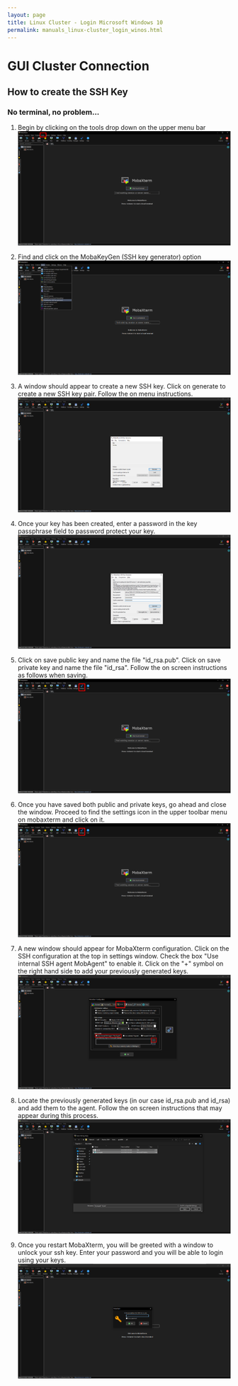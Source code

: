 ```yaml
---
layout: page
title: Linux Cluster - Login Microsoft Windows 10 
permalink: manuals_linux-cluster_login_winos.html
---
```


#  GUI Cluster Connection

## How to create the SSH Key
### No terminal, no problem...
1. Begin by clicking on the tools drop down on the upper menu bar
![mobasshkey1](/images/ssh1moba.png)

2. Find and click on the MobaKeyGen (SSH key generator) option
![mobasshkey2](/images/ssh2moba.png)

3. A window should appear to create a new SSH key. Click on generate to create a new SSH key pair. Follow the on menu instructions.
![mobasshkey3](/images/ssh3moba.png)

4. Once your key has been created, enter a password in the key passphrase field to password protect your key.
![mobasshkey4](/images/ssh4moba.png)

5. Click on save public key and name the file "id_rsa.pub". Click on save private key and name the file "id_rsa". Follow the on screen instructions as follows when saving.
![mobasshkey5](/images/ssh5moba.png)

6. Once you have saved both public and private keys, go ahead and close the window. Proceed to find the settings icon in the upper toolbar menu on mobaxterm and click on it.
![mobasshkey6](/images/ssh6moba.png)

7. A new window should appear for MobaXterm configuration. Click on the SSH configuration at the top in settings window. Check the box "Use internal SSH agent MobAgent" to enable it. Click on the "+" symbol on the right hand side to add your previously generated keys. 
![mobasshkey7](/images/ssh7moba.png)

8. Locate the previously generated keys (in our case id_rsa.pub and id_rsa) and add them to the agent. Follow the on screen instructions that may appear during this process. 
![mobasshkey8](/images/ssh8moba.png)

9. Once you restart MobaXterm, you will be greeted with a window to unlock your ssh key. Enter your password and you will be able to login using your keys.
![mobasshkey9](/images/ssh9moba.png)

